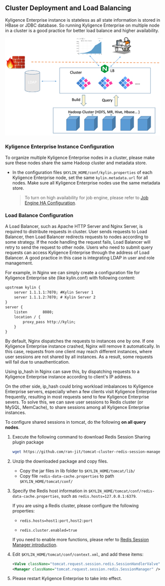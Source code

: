 ## Cluster Deployment and Load Balancing
Kyligence Enterprise instance is stateless as all state information is stored in HBase or JDBC database. So running Kyligence Enterprise on multiple node in a cluster is a good practice for better load balance and higher availability.

![Deployment Architecture](images/cluster.png)

### Kyligence Enterprise Instance Configuration

To organize multiple Kyligence Enterprise nodes in a cluster, please make sure these nodes share the same Hadoop cluster and metadata store.

- In the configuration files `$KYLIN_HOME/conf/kylin.properties` of each Kyligence Enterprise node, set the same `kylin.metadata.url` for all nodes. Make sure all Kyligence Enterprise nodes use the same metadata store.

  > To turn on high availability for job engine, please refer to [Job Engine HA Configuration](ha.en.md).

### Load Balance Configuration

A Load Balancer, such as Apache HTTP Server and Nginx Server, is required to distribute requests in cluster. User sends requests to Load Balancer, then Load Balancer redirects requests to nodes according to some strategy. If the node handling the request fails, Load Balancer will retry to send the request to other node. Users who need to submit query requests can access Kyligence Enterprise through the address of Load Balancer. A good practice in this case is integrating LDAP in user and role management.

For example, in Nginx we can simply create a configuration file for Kyligence Enterprise site (like kylin.conf) with following content:

```shell
upstream kylin {
    server 1.1.1.1:7070; #Kylin Server 1
    server 1.1.1.2:7070; # Kylin Server 2
}
server {
    listen       8080;
    location / {
        proxy_pass http://kylin;
    }
}
```

By default, Nginx dispatches the requests to instances one by one. If one Kyligence Enterprise instance crashed, Nginx will remove it automatically. In this case, requests from one client may reach different instances, where user sessions are not shared by all instances. As a result, some requests will fail due to unauthentication. 

Using ip_hash in Nginx can save this, by dispatching requests to a Kyligence Enterprise instance according to client's IP address.

On the other side, ip_hash could bring workload imbalances to Kyligence Enterprise servers, especially when a few clients visit Kyligence Enterprise frequently, resulting in most requests send to few Kyligence Enterprise severs. To solve this, we can save user sessions to Redis cluster (or MySQL, MemCache), to share sessions among all Kyligence Enterprise instances.

To configure shared sessions in tomcat, do the following **on all query nodes**.

1. Execute the following command to download Redis Session Sharing plugin package

   ```sh
   wget https://github.com/ran-jit/tomcat-cluster-redis-session-manager/releases/download/3.0/tomcat-cluster-redis-session-manager.zip
   ```

2. Unzip the downloaded package and copy files.

   - Copy the jar files in lib folder to `$KYLIN_HOME/tomcat/lib/`
   - Copy file `redis-data-cache.properties` to path `$KYLIN_HOME/tomcat/conf/`

3. Specify the Redis host information in `$KYLIN_HOME/tomcat/conf/redis-data-cache.properties`, such as `redis.hosts=127.0.0.1:6379`.

   If you are using a Redis cluster, please configure the following properties:

   - `redis.hosts=host1:port,host2:port`

   - `redis.cluster.enabled=true`

   If you need to enable more functions, please refer to [Redis Session Manager introduction](https://github.com/ran-jit/tomcat-cluster-redis-session-manager).

4. Edit `$KYLIN_HOME/tomcat/conf/context.xml`, and add these items:

   ```xml
   <Valve className="tomcat.request.session.redis.SessionHandlerValve" />
   <Manager className="tomcat.request.session.redis.SessionManager" />
   ```

5. Please restart Kyligence Enterprise to take into effect.